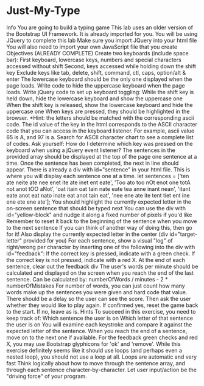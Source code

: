 # Just-My-Type
Info You are going to build a typing game This lab uses an older version of the Bootstrap UI Framework. It is already imported for you. You will be using JQuery to complete this lab Make sure you import JQuery into your html file You will also need to import your own JavaScript file that you create Objectives (ALREADY COMPLETE) Create two keyboards (include space bar): First keyboard, lowercase keys, numbers and special characters accessed without shift Second, keys accessed while holding down the shift key Exclude keys like tab, delete, shift, command, ctl, caps, option/alt &amp; enter The lowercase keyboard should be the only one displayed when the page loads. Write code to hide the uppercase keyboard when the page loads. Write jQuery code to set up keyboard toggling: While the shift key is held down, hide the lowercase keyboard and show the uppercase one When the shift key is released, show the lowercase keyboard and hide the uppercase one When keys are pressed, they should be highlighted in the browser. *Hint: the letters should be matched with the corresponding ascii code. The id value of the key in the html corresponds to the ASCII character code that you can access in the keyboard listener. For example, ascii value 65 is A, and 97 is a. Search for ASCII character chart to see a complete list of codes. Ask yourself: How do I determine which key was pressed on the keyboard when using a jQuery event listener? The sentences in the provided array should be displayed at the top of the page one sentence at a time. Once the sentence has been completed, the next in line should appear. There is already a div with id="sentence" in your html file. This is where you will display each sentence one at a time. let sentences = ['ten ate neite ate nee enet ite ate inet ent eate', 'Too ato too nOt enot one totA not anot tOO aNot', 'oat itain oat tain nate eate tea anne inant nean', 'itant eate anot eat nato inate eat anot tain eat', 'nee ene ate ite tent tiet ent ine ene ete ene ate']; You should highlight the currently expected letter in the on-screen sentence that should be typed next You can use the div with id="yellow-block" and nudge it along a fixed number of pixels if you'd like Remember to reset it back to the beginning of the sentence when you move to the next sentence If you can think of another way of doing this, then go for it! Also display the currently expected letter in the center (div id="target-letter" provided for you) For each sentence, show a visual "log" of right/wrong per character by inserting one of the following into the div with id="feedback": If the correct key is pressed, indicate with a green check. If the correct key is not pressed, indicate with a red X. At the end of each sentence, clear out the feedback div The user's words per minute should be calculated and displayed on the screen when you reach the end of the last sentence. Can be calculated by: numberOfWords / minutes - 2 * numberOfMistakes For number of words, you can just count how many words make up the sentences you were given and hard code that value. There should be a delay so the user can see the score. Then ask the user whether they would like to play again. If confirmed yes, reset the game back to the start. If no, leave as is. Hints To succeed in this exercise, you need to keep track of: Which sentence the user is on Which letter of that sentence the user is on You will examine each keystroke and compare it against the expected letter of the sentence. When you reach the end of a sentence, move on to the next one if available. For the feedback green checks and red X, you may use Bootstrap glyphicons for 'ok' and 'remove'. While this exercise definitely seems like it should use loops (and perhaps even a nested loop), you should not use a loop at all. Loops are automatic and very fast Think logically about how to move through the sentence array, and through each sentence character-by-character. Let user input/action be the "driving force" of your program.
